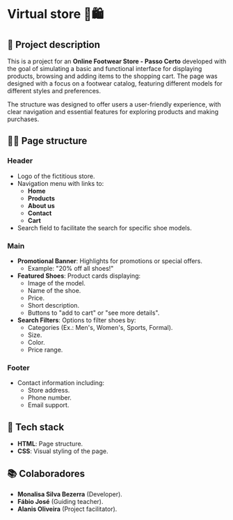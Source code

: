 # Virtual store 👟🛍️

## 📌 Project description
This is a project for an **Online Footwear Store - Passo Certo** developed with the goal of simulating a basic and functional interface for displaying products, browsing and adding items to the shopping cart. The page was designed with a focus on a footwear catalog, featuring different models for different styles and preferences.

The structure was designed to offer users a user-friendly experience, with clear navigation and essential features for exploring products and making purchases.

## 👩‍💻 Page structure

### Header
- Logo of the fictitious store.
- Navigation menu with links to:
  - **Home** 
  - **Products** 
  - **About us** 
  - **Contact** 
  - **Cart**
- Search field to facilitate the search for specific shoe models.

### Main
- **Promotional Banner**: Highlights for promotions or special offers. 
    - Example: "20% off all shoes!" 
- **Featured Shoes**: Product cards displaying: 
  - Image of the model. 
  - Name of the shoe. 
  - Price. 
  - Short description. 
  - Buttons to "add to cart" or "see more details". 
- **Search Filters**: Options to filter shoes by: 
  - Categories (Ex.: Men's, Women's, Sports, Formal). 
  - Size. 
  - Color. 
  - Price range.

### Footer
- Contact information including:
  - Store address.
  - Phone number.
  - Email support.

## 🔗 Tech stack
- **HTML**: Page structure. 
- **CSS**: Visual styling of the page.

## 📚 Colaboradores  
- **Monalisa Silva Bezerra** (Developer).  
- **Fábio José** (Guiding teacher).
- **Alanis Oliveira** (Project facilitator).